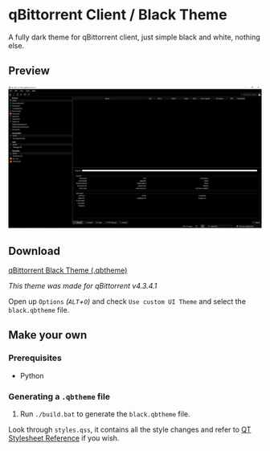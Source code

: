 # qBittorrent Client / Black Theme

A fully dark theme for qBittorrent client, just simple black and white, nothing else.

## Preview

![qBittorrent Black Theme Preview](./preview/client.png "qBittorrent Black Theme Preview")

## Download

<a href="./black.qbtheme" download>qBittorrent Black Theme (.qbtheme)</a>

_This theme was made for qBittorrent v4.3.4.1_

Open up `Options` _(`ALT`+`O`)_ and check `Use custom UI Theme` and select the `black.qbtheme` file.

## Make your own

### Prerequisites

- Python

### Generating a `.qbtheme` file

1. Run `./build.bat` to generate the `black.qbtheme` file.

Look through `styles.qss`, it contains all the style changes and refer to [QT Stylesheet Reference](https://doc.qt.io/qt-5/stylesheet-reference.html) if you wish.
